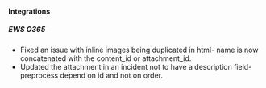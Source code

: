 
#### Integrations

##### EWS O365

- Fixed an issue with inline images being duplicated in html- name is now concatenated with the content_id or attachment_id.
- Updated the attachment in an incident not to have a description field- preprocess depend on id and not on order.
